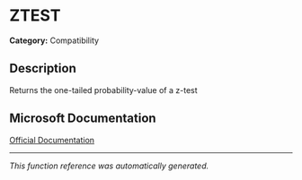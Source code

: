 # ZTEST

**Category:** Compatibility

## Description
Returns the one-tailed probability-value of a z-test

## Microsoft Documentation
[Official Documentation](https://support.microsoft.com//en-us/office/ztest-function-8f33be8a-6bd6-4ecc-8e3a-d9a4420c4a6a)

---
*This function reference was automatically generated.*
